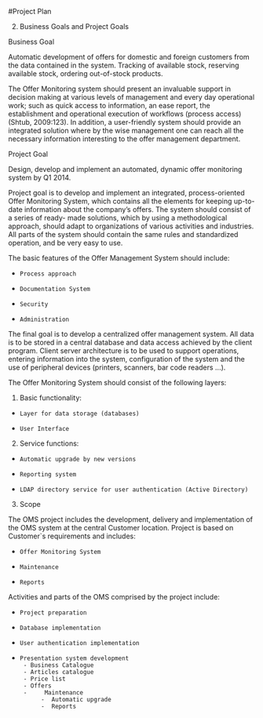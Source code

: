 #Project Plan

2. Business Goals and Project Goals


Business Goal


Automatic development of offers for domestic and foreign customers from the data contained in the system.
Tracking of available stock, reserving available stock, ordering out-of-stock products.

The Offer Monitoring system should present an invaluable support in decision making at various levels of management and every day operational  work; such as quick access to information, an ease report, the establishment and operational execution of workflows (process access) (Shtub, 2009:123). In addition, a user-friendly system should provide an integrated solution where by the wise management one can reach all the necessary information interesting to the offer management department.


Project Goal

Design, develop and implement an automated, dynamic offer monitoring system by Q1 2014.

Project goal is to develop and implement an integrated, process-oriented Offer Monitoring System, which contains all the elements for keeping up-to-date information about the company’s offers. The system should consist of a series of ready- made solutions, which by using a methodological approach, should adapt to organizations of various activities  and industries. All parts of the system should contain the same rules and standardized operation, and be very easy to use.

The basic features of the Offer Management System should include:
-     Process approach
-     Documentation System
-     Security
-     Administration

The final goal is to develop a centralized offer management  system. All data is to be stored in a central database and data access achieved by the client program.
Client server architecture is to be used to support operations, entering information into the system, configuration of the system and the use of peripheral devices (printers, scanners, bar code readers ...).


The Offer Monitoring System should consist of the following layers:

1.  Basic functionality:
-     Layer for data storage (databases)
-     User Interface


2.  Service functions:
-     Automatic upgrade by new versions
-     Reporting system
-     LDAP directory service for user authentication (Active Directory)


3. Scope


The OMS project includes the development,  delivery and implementation of the OMS system at the central Customer location. Project is based on Customer`s requirements and includes:


-     Offer Monitoring System
-     Maintenance
-     Reports

Activities and parts of the OMS comprised by the project include:


-     Project preparation
-     Database implementation
-     User authentication implementation
-     Presentation system development
       - Business Catalogue
       - Articles catalogue
       - Price list
       - Offers
       -     Maintenance
            -  Automatic upgrade
            -  Reports